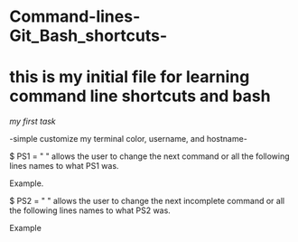 # Command-lines-Git_Bash_shortcuts-
# this is my initial file for learning command line shortcuts and bash #

*my first task*

-simple customize my terminal color, username, and hostname-

$ PS1 = " "  allows the user to change the next command or all the following lines names to what PS1 was.

Example.

$ PS2 = " "  allows the user to change the next incomplete command or all the following lines names to what PS2 was.

Example

